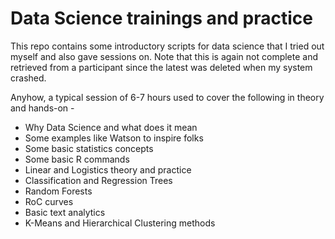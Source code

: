 # Data Science trainings and practice

This repo contains some introductory scripts for data science that I tried out myself and also gave sessions  on. Note that this is again not complete and retrieved from a participant since the latest was deleted when my system crashed.

Anyhow, a typical session of 6-7 hours used to cover the following in theory and hands-on - 

- Why Data Science and what does it mean
- Some examples like Watson to inspire folks
- Some basic statistics concepts
- Some basic R commands
- Linear and Logistics theory and practice
- Classification and Regression Trees
- Random Forests
- RoC curves
- Basic text analytics
- K-Means and Hierarchical Clustering methods
